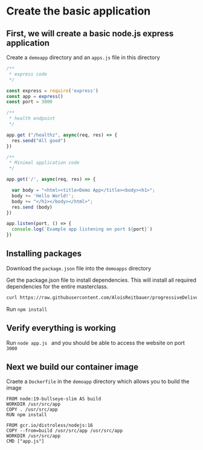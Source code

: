 # Create the basic application

## First, we will create a basic node.js express application

Create a ``demoapp``  directory and an ```apps.js``` file in this directory

``` JavaScript
/**
 * express code
 */

const express = require('express')
const app = express()
const port = 3000

/**
 * health endpoint
 */

app.get ("/healthz", async(req, res) => {
  res.send("All good")
})

/**
 * Minimal application code
 */

app.get('/', async(req, res) => {

  var body = "<html><title>Demo App</title><body><h1>";
  body += 'Hello World!';
  body += "</h1></body></html>";
  res.send (body)
})

app.listen(port, () => {
  console.log(`Example app listening on port ${port}`)
})
```

## Installing packages

Download the ``package.json`` file into the ``demoapps`` directory

Get the package.json file to install dependencies. This will install all required dependencies for the entire masterclass. 

``` bash
curl https://raw.githubusercontent.com/AloisReitbauer/progressiveDelivery-masterclass/main/demoapp/package.json > package.json
```


Run ``npm install``


## Verify everything is working

Run ``node app.js `` and you should be able to access the website on port ``3000``


## Next we build our container image

Craete a ``Dockerfile`` in the ``demoapp`` directory which allows you to build the image

``` Docker 
FROM node:19-bullseye-slim AS build
WORKDIR /usr/src/app
COPY . /usr/src/app
RUN npm install

FROM gcr.io/distroless/nodejs:16
COPY --from=build /usr/src/app /usr/src/app
WORKDIR /usr/src/app
CMD ["app.js"]
```


